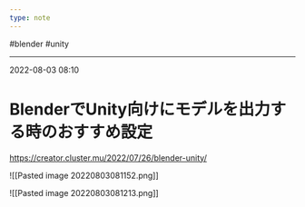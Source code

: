 ```yaml
---
type: note
---
```


#blender #unity 

---
2022-08-03  08:10

# BlenderでUnity向けにモデルを出力する時のおすすめ設定

https://creator.cluster.mu/2022/07/26/blender-unity/


![[Pasted image 20220803081152.png]]



![[Pasted image 20220803081213.png]]